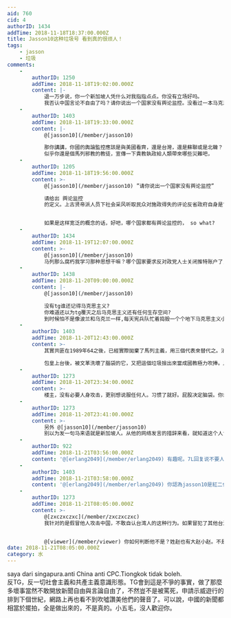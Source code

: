 ```yaml
---
aid: 760
cid: 4
authorID: 1434
addTime: 2018-11-18T18:37:00.000Z
title: Jasson10这种垃圾号 看到真的很烦人！
tags:
    - jasson
    - 垃圾
comments:
    -
        authorID: 1250
        addTime: 2018-11-18T19:02:00.000Z
        content: |-
            退一万步说，你一个新加坡人凭什么对我指指点点。你没有立场好吗。  
            我否认中国言论不自由了吗？请你说出一个国家没有舆论监控。没看过一本马克思主义的书你反什么？请你分清执政党和社会体系
    -
        authorID: 1403
        addTime: 2018-11-18T19:33:00.000Z
        content: |-
            @[jasson10](/member/jasson10)

            那你講講，你國的輿論監控應該是與美國看齊，還是台灣，還是蘇聯或是北韓？  
            似乎你還是個馬列邪教的教徒，宣傳一下貴教執政給人類帶來哪些災難吧，
    -
        authorID: 1205
        addTime: 2018-11-18T19:56:00.000Z
        content: >-
            @[jasson10](/member/jasson10) ”请你说出一个国家没有舆论监控”  

            请给出 舆论监控
            的定义。上古贤帝派人员下社会采风听取民众对施政得失的评论反省政府自身是“舆论监控”；极权政权派人装成群众发贴引导舆论并把质疑反对者刑事拘留也是“舆论监控”？


            如果是这样宽泛的概念的话，好吧，哪个国家都有舆论监控的， so what?
    -
        authorID: 1434
        addTime: 2018-11-19T12:07:00.000Z
        content: >-
            @[jasson10](/member/jasson10)
            马列那么腐朽我学习那种思想干嘛？哪个国家要求反对政党人士关闭推特账户了，哪个国家把开正常网站的送到牢里去了，那个国家拒绝其民众与全世界交流思想却想和全世界做生意？反对政府言论删掉不可以，向反对政府者施压，阻碍其上学、工作不可以。TG就是中国社会，还怎么样？别的国家政党对社会影响很低，几次选举足以让人民忘记，但是TG早已把自己的一切腐朽传给你们，让你们把先进的当成外国势力企图祸害中国。对于中国，就是TG，说社会就是TG，说国家TG国，TG就代表中国一切。
    -
        authorID: 1438
        addTime: 2018-11-20T09:00:00.000Z
        content: |-
            @[jasson10](/member/jasson10)

            没有tg谁还记得马克思主义?  
            你难道还以为tg覆灭之后马克思主义还有任何生存空间?  
            到时候怕不是像波兰和乌克兰一样,每天宪兵队忙着捣毁一个个地下马克思主义小组.把这些恶魔彻底粉碎.
    -
        authorID: 1403
        addTime: 2018-11-20T12:43:00.000Z
        content: >-
            其實共匪在1989年64之後，已經實際拋棄了馬列主義，用三個代表來替代之。消滅私有製，工人階級領導，階級鬥爭等繆論已經被淡化。  

            包皇上台後，被文革洗壞了腦袋的它，又把這個垃圾撿出來當成國教極力吹捧。馬列邪教就是個災難，誰碰了誰就倒霉，兲朝如今的內憂外患局面，與包皇擴散馬列邪教流毒不無關係。
    -
        authorID: 1273
        addTime: 2018-11-20T23:34:00.000Z
        content: >-
            楼主，没有必要人身攻击，更别想说服任何人。习惯了就好。屁股决定脑袋。你想红二代、官二代反对自己的“江山社稷”？想让怀有“打天下坐天下”思想的人信仰自由民主，还不如指望公鸡会下蛋。
    -
        authorID: 1273
        addTime: 2018-11-20T23:41:00.000Z
        content: >-
            另外 @[jasson10](/member/jasson10)
            别以为发一句马来语就是新加坡人。从他的网络发言的措辞来看，就知道这个人肯定是台湾人。台湾人才用繁体字，台湾人才会用注音符号。台湾人最没种。连反对中国都不敢用自己的身份。这人明显台独分子假扮新加坡人。
    -
        authorID: 922
        addTime: 2018-11-21T03:56:00.000Z
        content: '@[erlang2049](/member/erlang2049) 有趣呢。7L回复说不要人身攻击，8L紧接着就说“台湾人最没种”！'
    -
        authorID: 1403
        addTime: 2018-11-21T03:58:00.000Z
        content: '@[erlang2049](/member/erlang2049) 你認為jasson10是紅二代，也姓趙？ 搞笑了吧。'
    -
        authorID: 1273
        addTime: 2018-11-21T08:05:00.000Z
        content: >-
            @[zxczxczxc](/member/zxczxczxc)
            我针对的是假冒他人攻击中国，不敢自认台湾人的这种行为。如果冒犯了其他台湾人，我道歉。


            @[viewer](/member/viewer) 你如何判断他不是？姓赵也有大赵小赵。不是说只有习家才是统治者。
date: 2018-11-21T08:05:00.000Z
category: 水
---
```


saya dari singapura.anti China anti CPC.Tiongkok tidak boleh.  
反TG，反一切社會主義和共產主義意識形態。TG會到這是不爭的事實，做了那麼多壞事當然不敢開放新聞自由與言論自由了，不然豈不是被罵死，申請示威遊行的排到下個世紀，網路上再也看不到吹噓讚美他們的聲音了。可以說，中國的新聞都相當於擺拍，全是做出來的，不是真的。小五毛，沒人歡迎你。
